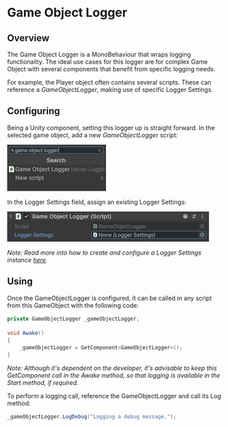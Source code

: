 # Game Object Logger

## Overview

The Game Object Logger is a MonoBehaviour that wraps logging functionality. The ideal use cases for this logger are for complex Game Object with several components that benefit from specific logging needs. 

For example, the Player object often contains several scripts. These can reference a _GameObjectLogger_, making use of specific Logger Settings.

## Configuring

Being a Unity component, setting this logger up is straight forward. In the selected game object, add a new _GameObjectLogger_ script:

![Adding a Game Object Logge component to a Game Object](/images/gameobjectlogger-tutorial1.png)

In the Logger Settings field, assign an existing Logger Settings:

![](/images/gameobjectlogger-tutorial2.png)

_Note: Read more into how to create and configure a Logger Settings instance [here](../settings/logger-settings.md)._

## Using

Once the GameObjectLogger is configured, it can be called in any script from this GameObject with the following code:

```c#
private GameObjectLogger _gameObjectLogger;

void Awake()
{
    _gameObjectLogger = GetComponent<GameObjectLogger>();
}
```

_Note: Although it's dependent on the developer, it's advisable to keep this GetComponent call in the Awake method, so that logging is available in the Start method, if required._

To perform a logging call, reference the GameObjectLogger and call its Log method:

```c#
_gameObjectLogger.LogDebug("Logging a debug message.");
```